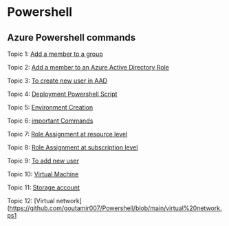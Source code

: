 # Powershell
## Azure Powershell commands

Topic 1: 
[Add a member to a group](https://github.com/goutamir007/Powershell/blob/main/AAD%20member%20to%20group.ps1)

Topic 2: 
[Add a member to an Azure Active Directory Role](https://github.com/goutamir007/Powershell/blob/main/AAD%20role%20assignment.ps1)

Topic 3:
[To create new user in AAD](https://github.com/goutamir007/Powershell/blob/main/AAD%20user.ps1)

Topic 4:
[Deployment Powershell Script](https://github.com/goutamir007/Powershell/blob/main/DEPLOYMENT%20POWERSHELL%20SCRIPT.ps1)

Topic 5:
[Environment Creation](https://github.com/goutamir007/Powershell/blob/main/Environment%20creation.ps1)

Topic 6:
[important Commands](https://github.com/goutamir007/Powershell/blob/main/IMPORTANT%20COMMANDS.ps1)

Topic 7:
[Role Assignment at resource level](https://github.com/goutamir007/Powershell/blob/main/Role%20Assignment(2).ps1)

Topic 8: 
[Role Assignment at subscription level](https://github.com/goutamir007/Powershell/blob/main/Roleassignment.ps1)

Topic 9: 
[To add new user](https://github.com/goutamir007/Powershell/blob/main/Script%20to%20add%20new%20user.ps1)

Topic 10:
[Virtual Machine](https://github.com/goutamir007/Powershell/blob/main/Virtual%20Machine.ps1)

Topic 11:
[Storage account](https://github.com/goutamir007/Powershell/blob/main/storage%20account.ps1)

Topic 12:
[Virtual network](https://github.com/goutamir007/Powershell/blob/main/virtual%20network.ps1
